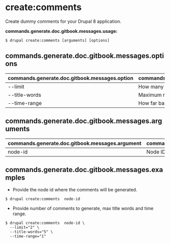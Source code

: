 # create:comments
Create dummy comments for your Drupal 8 application.

**commands.generate.doc.gitbook.messages.usage:**
```
$ drupal create:comments [arguments] [options]
```

## commands.generate.doc.gitbook.messages.options
commands.generate.doc.gitbook.messages.option | commands.generate.doc.gitbook.messages.details
-------|-------------
--limit | How many comments would you like to create
--title-words | Maximum number of words in comment titles
--time-range | How far back in time should the comments be dated

## commands.generate.doc.gitbook.messages.arguments
commands.generate.doc.gitbook.messages.argument | commands.generate.doc.gitbook.messages.details
---------|-------------
node-id | Node ID where the comments will be created

## commands.generate.doc.gitbook.messages.examples
* Provide the node id where the comments will be generated.
```
$ drupal create:comments  node-id
```
* Provide number of comments to generate, max title words and time range.
```
$ drupal create:comments  node-id \
  --limit="2" \
  --title-words="5" \
  --time-range="1"

```

